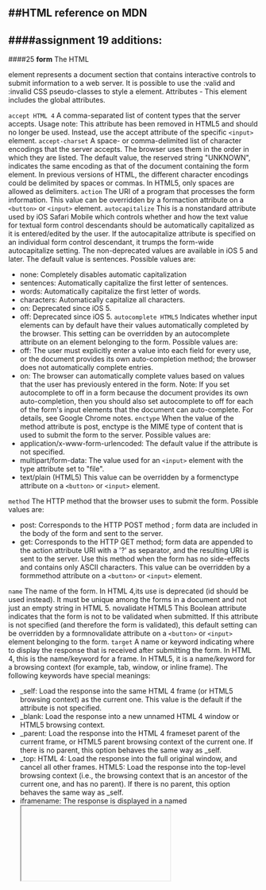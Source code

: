 ##HTML reference on MDN
----
####assignment 19 additions:
----
####25
**form**
The HTML <form> element represents a document section that contains interactive controls to submit information to a web server.
It is possible to use the :valid and :invalid CSS pseudo-classes to style a <form> element.
Attributes -
This element includes the global attributes.

`accept HTML 4`
A comma-separated list of content types that the server accepts.
Usage note: This attribute has been removed in HTML5 and should no longer be used. Instead, use the accept attribute of the specific `<input>` element.
`accept-charset`
A space- or comma-delimited list of character encodings that the server accepts. The browser uses them in the order in which they are listed. The default value, the reserved string "UNKNOWN", indicates the same encoding as that of the document containing the form element.
In previous versions of HTML, the different character encodings could be delimited by spaces or commas. In HTML5, only spaces are allowed as delimiters.
`action`
The URI of a program that processes the form information. This value can be overridden by a formaction attribute on a `<button>` or `<input>` element.
`autocapitalize`
This is a nonstandard attribute used by iOS Safari Mobile which controls whether and how the text value for textual form control descendants should be automatically capitalized as it is entered/edited by the user. If the autocapitalize attribute is specified on an individual form control descendant, it trumps the form-wide autocapitalize setting. The non-deprecated values are available in iOS 5 and later. The default value is sentences. Possible values are:
  * none: Completely disables automatic capitalization
  * sentences: Automatically capitalize the first letter of sentences.
  * words: Automatically capitalize the first letter of words.
  * characters: Automatically capitalize all characters.
  * on:  Deprecated since iOS 5.
  * off:  Deprecated since iOS 5.
`autocomplete HTML5`
Indicates whether input elements can by default have their values automatically completed by the browser. This setting can be overridden by an autocomplete attribute on an element belonging to the form. Possible values are:
  * off: The user must explicitly enter a value into each field for every use, or the document provides its own auto-completion method; the browser does not automatically complete entries.
  * on: The browser can automatically complete values based on values that the user has previously entered in the form.
Note: If you set autocomplete to off in a form because the document provides its own auto-completion, then you should also set autocomplete to off for each of the form's input elements that the document can auto-complete. For details, see Google Chrome notes.
`enctype`
When the value of the method attribute is post, enctype is the MIME type of content that is used to submit the form to the server. Possible values are:
  * application/x-www-form-urlencoded: The default value if the attribute is not specified.
  * multipart/form-data: The value used for an `<input>` element with the type attribute set to "file".
  * text/plain (HTML5)
This value can be overridden by a formenctype attribute on a `<button>` or `<input>` element.

`method`
The HTTP method that the browser uses to submit the form. Possible values are:
  * post: Corresponds to the HTTP POST method ; form data are included in the body of the form and sent to the server.
  * get: Corresponds to the HTTP GET method; form data are appended to the action attribute URI with a '?' as separator, and the resulting URI is sent to the server. Use this method when the form has no side-effects and contains only ASCII characters.
This value can be overridden by a formmethod attribute on a `<button>` or `<input>` element.

`name`
The name of the form. In HTML 4,its use is deprecated (id should be used instead). It must be unique among the forms in a document and not just an empty string in HTML 5.
novalidate HTML5
This Boolean attribute indicates that the form is not to be validated when submitted. If this attribute is not specified (and therefore the form is validated), this default setting can be overridden by a formnovalidate attribute on a `<button>` or `<input>` element belonging to the form.
`target`
A name or keyword indicating where to display the response that is received after submitting the form. In HTML 4, this is the name/keyword for a frame. In HTML5, it is a name/keyword for a browsing context (for example, tab, window, or inline frame). The following keywords have special meanings:
  * _self: Load the response into the same HTML 4 frame (or HTML5 browsing context) as the current one. This value is the default if the attribute is not specified.
  * _blank: Load the response into a new unnamed HTML 4 window or HTML5 browsing context.
  * _parent: Load the response into the HTML 4 frameset parent of the current frame, or HTML5 parent browsing context of the current one. If there is no parent, this option behaves the same way as _self.
  * _top: HTML 4: Load the response into the full original window, and cancel all other frames. HTML5: Load the response into the top-level browsing context (i.e., the browsing context that is an ancestor of the current one, and has no parent). If there is no parent, this option behaves the same way as _self.
  * iframename: The response is displayed in a named <iframe>.
HTML5: This value can be overridden by a formtarget attribute on a <button> or <input> element.

----
####24
**input**
The HTML '<input>' element is used to create interactive controls for web-based forms in order to accept data from the user. The semantics of an '<input>' varies considerably depending on the value of its type attribute.
Attributs (there are a shit tone)-
`type`
The type of control to display. The default type is text, if this attribute is not specified. Possible values are:
  * button: A push button with no default behavior.
  * checkbox: A check box. You must use the value attribute to define the value submitted by this item. Use the checked attribute to indicate whether this item is selected. You can also use the indeterminate attribute to indicate that the checkbox is in an indeterminate state (on most platforms, this draws a horizontal line across the checkbox).
  * color: HTML5 A control for specifying a color. A color picker's UI has no required features other than accepting simple colors as text (more info).
  * date: HTML5 A control for entering a date (year, month, and day, with no time).
  * datetime: HTML5 A control for entering a date and time (hour, minute, second, and fraction of a second) based on UTC time zone.
  * datetime-local: HTML5 A control for entering a date and time, with no time zone.
  * email: HTML5 A field for editing an e-mail address. The input value is validated to contain either the empty string or a single valid e-mail address before submitting. The :valid and :invalid CSS pseudo-classes are applied as appropriate.
  * file: A control that lets the user select a file. Use the accept attribute to define the types of files that the control can select.
  * hidden: A control that is not displayed, but whose value is submitted to the server.
image: A graphical submit button. You must use the src attribute to define the source of the image and the alt attribute to define alternative text. You can use the height and width attributes to define the size of the image in pixels.
  * month: HTML5 A control for entering a month and year, with no time zone.
  * number: HTML5 A control for entering a floating point number.
  * password: A single-line text field whose value is obscured. Use the maxlength attribute to specify the maximum length of the value that can be entered.
  * radio: A radio button. You must use the value attribute to define the value submitted by this item. Use the checked attribute to indicate whether this item is selected by default. Radio buttons that have the same value for the name attribute are in the same "radio button group"; only one radio button in a group can be selected at one time.
  * range: HTML5 A control for entering a number whose exact value is not important. This type control uses the following default values if the corresponding attributes are not specified:
    * min: 0
    * max: 100
    * value: min + (max-min)/2, or min if max is less than min
    * step: 1
  * reset: A button that resets the contents of the form to default values.
  * search: HTML5 A single-line text field for entering search strings; line-breaks are automatically removed from the input value.
  * submit: A button that submits the form.
  * tel: HTML5 A control for entering a telephone number; line-breaks are automatically removed from the input value, but no other syntax is enforced. You can use attributes such as pattern and maxlength to restrict values entered in the control. The :valid and :invalid CSS pseudo-classes are applied as appropriate.
  * text: A single-line text field; line-breaks are automatically removed from the input value.
time: HTML5 A control for entering a time value with no time zone.
  * url: HTML5 A field for editing a URL. The input value is validated to contain either the empty string or a valid absolute URL before submitting. Line-breaks and leading or trailing whitespace are automatically removed from the input value. You can use attributes such as pattern and maxlength to restrict values entered in the control. The :valid and :invalid CSS pseudo-classes are applied as appropriate.
  * week: HTML5 A control for entering a date consisting of a week-year number and a week number with no time zone.
`accept`
If the value of the type attribute is file, this attribute indicates the types of files that the server accepts; otherwise it is ignored. The value must be a comma-separated list of unique content type specifiers:
  * A file extension starting with the STOP character (U+002E). (E.g.: ".jpg,.png,.doc")
  * A valid MIME type with no extensions
  * audio/* representing sound files HTML5
  * video/* representing video files HTML5
  * image/* representing image files HTML5
`accesskey` HTML 4 only, Obsolete since HTML5
A single-character that the user can press to switch input focus to the control. This attribute is global in HTML5.
`mozactionhint`
Specifies an "action hint" used to determine how to label the enter key on mobile devices with virtual keyboards. Supported values are go, done, next, search, and send; these automatically get mapped to the appropriate string (and are case-insensitive).
`autocapitalize`
This is a nonstandard attribute used by iOS Safari Mobile which controls whether and how the text value should be automatically capitalized as it is entered/edited by the user. The non-deprecated values are available in iOS 5 and later. Possible values are:
  * none: Completely disables automatic capitalization
  * sentences: Automatically capitalize the first letter of sentences.
  * words: Automatically capitalize the first letter of words.
  * characters: Automatically capitalize all characters.
  * on:  Deprecated since iOS 5.
  * off:  Deprecated since iOS 5.
`autocomplete` HTML5
This attribute indicates whether the value of the control can be automatically completed by the browser. This attribute is ignored if the value of the type attribute is hidden, password, checkbox, radio, file, or a button type (button, submit, reset, image). Possible values are:
  * off: The user must explicitly enter a value into this field for every use, or the document provides its own auto-completion method; the browser does not automatically complete the entry.
  * on: The browser can automatically complete the value based on values that the user has entered during previous uses.
If the autocomplete attribute is not specified on an input element, then the browser uses the autocomplete attribute value of the <input> element's form owner. The form owner is either the form element that this <input> element is a descendant of or the form element whose id is specified by the form attribute of the input element. For more information, see the autocomplete attribute in <form>.

The autocomplete attribute also controls whether Firefox will, unlike other browsers, persist the dynamic disabled state and (if applicable) dynamic checkedness of an <input> across page loads. The persistence feature is enabled by default. Setting the value of the autocomplete attribute to off disables this feature; this works even when the autocomplete attribute would normally not apply to the <input> by virtue of its type. See bug 654072.

`autocorrect`
This is a nonstandard attribute supported by Safari that is used to control whether autocorrection should be enabled when the user is entering/editing the text value of the <input>. Possible attribute values are:
  * on: Enable autocorrection
  * offf: Disable autocorrection
`autofocus` HTML5
This Boolean attribute lets you specify that a form control should have input focus when the page loads, unless the user overrides it, for example by typing in a different control. Only one form element in a document can have the autofocus attribute, which is a Boolean. It cannot be applied if the type attribute is set to hidden (that is, you cannot automatically set focus to a hidden control).
`autosave` HTML5
This attribute should be defined as a unique value. If the value of the type attribute is search, previous search term values will persist in the dropdown across page load.
`checked`
When the value of the type attribute is radio or checkbox, the presence of this Boolean attribute indicates that the control is selected by default; otherwise it is ignored.

Firefox will, unlike other browsers, by default, persist the dynamic checked state of an <input> across page loads. Use the autocomplete attribute to control this feature.

`disabled`
This Boolean attribute indicates that the form control is not available for interaction. In particular, the click event will not be dispatched on disabled controls. Also, a disabled control's value isn't submitted with the form.

Firefox will, unlike other browsers, by default, persist the dynamic disabled state of an <input> across page loads. Use the autocomplete attribute to control this feature.

`form` HTML5
The form element that the input element is associated with (its form owner). The value of the attribute must be an id of a <form> element in the same document. If this attribute is not specified, this <input> element must be a descendant of a <form> element. This attribute enables you to place <input> elements anywhere within a document, not just as descendants of their form elements. An input can only be associated with one form.
`formaction` HTML5
The URI of a program that processes the information submitted by the input element, if it is a submit button or image. If specified, it overrides the action attribute of the element's form owner.
`formenctype` HTML5
If the input element is a submit button or image, this attribute specifies the type of content that is used to submit the form to the server. Possible values are:
  * application/x-www-form-urlencoded: The default value if the attribute is not specified.
  * multipart/form-data: Use this value if you are using an <input> element with the type attribute set to file.
  * text/plain
If this attribute is specified, it overrides the enctype attribute of the element's form owner.

`formmethod` HTML5
If the input element is a submit button or image, this attribute specifies the HTTP method that the browser uses to submit the form. Possible values are:
  * post: The data from the form is included in the body of the form and is sent to the server.
  * get: The data from the form are appended to the form attribute URI, with a '?' as a separator, and the resulting URI is sent to the server. Use this method when the form has no side-effects and contains only ASCII characters.
If specified, this attribute overrides the method attribute of the element's form owner.

`formnovalidate` HTML5
If the input element is a submit button or image, this Boolean attribute specifies that the form is not to be validated when it is submitted. If this attribute is specified, it overrides the novalidate attribute of the element's form owner.
`formtarget` HTML5
If the input element is a submit button or image, this attribute is a name or keyword indicating where to display the response that is received after submitting the form. This is a name of, or keyword for, a browsing context (for example, tab, window, or inline frame). If this attribute is specified, it overrides the target attribute of the elements's form owner. The following keywords have special meanings:
  * _self: Load the response into the same browsing context as the current one. This value is the default if the attribute is not specified.
  * _blank: Load the response into a new unnamed browsing context.
  * _parent: Load the response into the parent browsing context of the current one. If there is no parent, this option behaves the same way as _self.
  * _top: Load the response into the top-level browsing context (that is, the browsing context that is an ancestor of the current one, and has no parent). If there is no parent, this option behaves the same way as _self.
`height` HTML5
If the value of the type attribute is image, this attribute defines the height of the image displayed for the button.
`incremental`
This is a nonstandard attribute supported by Safari that only applies when the type is search. If the attribute is present, regardless of what its value is, the <input> fires search events as the user edits the text value. The event is only fired after an implementation-defined timeout has elapsed since the most recent keystroke; new keystrokes reset the timeout. In other words, the event firing is debounced. If the attribute is absent, the search event is only fired when the user explicitly initiates a search (e.g. by pressing the Enter key while within field).
`inputmode` HTML5
A hint to the browser for which keyboard to display. This attribute applies when the value of the type attribute is text, password, email, or url. Possible values are:
  * verbatim: Alphanumeric, non-prose content such as usernames and passwords.
  * latin: Latin-script input in the user's preferred language with typing aids such as text prediction enabled. For human-to-computer communication such as search boxes.
  * latin-name: As latin, but for human names.
  * latin-prose: As latin, but with more aggressive typing aids. For human-to-human communication such as instant messaging for email.
  * full-width-latin: As latin-prose, but for the user's secondary languages.
  * kana: Kana or romaji input, typically hiragana input, using full-width characters, with support for converting to kanji. Intended for Japanese text input.
  * katakana: Katakana input, using full-width characters, with support for converting to kanji. Intended for Japanese text input.
  * numeric: Numeric input, including keys for the digits 0 to 9, the user's preferred thousands separator character, and the character for indicating negative numbers. Intended for numeric codes, e.g. credit card numbers. For actual numbers, prefer using <input type="number">
  * tel: Telephone input, including asterisk and pound key. Use <input type="tel"> if possible instead.
email: Email input. Use <input type="email"> if possible instead.
  * url: URL input. Use <input type="url"> if possible instead.
`list` HTML5
Identifies a list of pre-defined options to suggest to the user. The value must be the id of a <datalist> element in the same document. The browser displays only options that are valid values for this input element. This attribute is ignored when the type attribute's value is hidden, checkbox, radio, file, or a button type.
`max` HTML5
The maximum (numeric or date-time) value for this item, which must not be less than its minimum (min attribute) value.
`maxlength`
If the value of the type attribute is text, email, search, password, tel, or url, this attribute specifies the maximum number of characters (in Unicode code points) that the user can enter; for other control types, it is ignored. It can exceed the value of the size attribute. If it is not specified, the user can enter an unlimited number of characters. Specifying a negative number results in the default behavior; that is, the user can enter an unlimited number of characters. The constraint is evaluated only when the value of the attribute has been changed.
`min` HTML5
The minimum (numeric or date-time) value for this item, which must not be greater than its maximum (max attribute) value.
`minlength` HTML5
If the value of the type attribute is text, email, search, password, tel, or url, this attribute specifies the minimum number of characters (in Unicode code points) that the user can enter; for other control types, it is ignored.
`multiple` HTML5
This Boolean attribute indicates whether the user can enter more than one value. This attribute applies when the type attribute is set to email or file; otherwise it is ignored.
`name`
The name of the control, which is submitted with the form data.
`pattern` HTML5
A regular expression that the control's value is checked against. The pattern must match the entire value, not just some subset. Use the title attribute to describe the pattern to help the user. This attribute applies when the value of the type attribute is text, search, tel, url or email; otherwise it is ignored. The regular expression language is the same as JavaScript's. The pattern is not surrounded by forward slashes.
`placeholder` HTML5
A hint to the user of what can be entered in the control . The placeholder text must not contain carriage returns or line-feeds. This attribute applies when the value of the type attribute is text, search, tel, url or email; otherwise it is ignored.
Note: Do not use the placeholder attribute instead of a <label> element. Their purposes are different: the <label> attribute describes the role of the form element; that is, it indicates what kind of information is expected, the placeholder attribute is a hint about the format the content should take. There are cases in which the placeholder attribute is never displayed to the user, so the form must be understandable without it.
`readonly`
This Boolean attribute indicates that the user cannot modify the value of the control.
HTML5 This attribute is ignored if the value of the type attribute is hidden, range, color, checkbox, radio, file, or a button type.

`required` HTML5
This attribute specifies that the user must fill in a value before submitting a form. It cannot be used when the type attribute is hidden, image, or a button type (submit, reset, or button). The :optional and :required CSS pseudo-classes will be applied to the field as appropriate.
`selectionDirection` HTML5
The direction in which selection occurred. This is "forward" if the selection was made from left-to-right in an LTR locale or right-to-left in an RTL locale, or "backward" if the selection was made in the opposite direction. This can be "none" if the selection direction is unknown.
`size`
The initial size of the control. This value is in pixels unless the value of the type attribute is text or password, in which case, it is an integer number of characters. Starting in HTML5, this attribute applies only when the type attribute is set to text, search, tel, url, email, or password; otherwise it is ignored. In addition, the size must be greater than zero. If you don't specify a size, a default value of 20 is used.
`spellcheck` HTML5
Setting the value of this attribute to true indicates that the element needs to have its spelling and grammar checked. The value default indicates that the element is to act according to a default behavior, possibly based on the parent element's own spellcheck value. The value false indicates that the element should not be checked.
`src`
If the value of the type attribute is image, this attribute specifies a URI for the location of an image to display on the graphical submit button; otherwise it is ignored.
`step` HTML5
Works with the min and max attributes to limit the increments at which a numeric or date-time value can be set. It can be the string any or a positive floating point number. If this attribute is not set to any, the control accepts only values at multiples of the step value greater than the minimum.
`tabindex element-specific` in HTML 4, global in HTML5
The position of the element in the tabbing navigation order for the current document.
`usemap` HTML 4 only, Obsolete since HTML5
The name of a <map> element to as an image map.
`value`
The initial value of the control. This attribute is optional except when the value of the type attribute is radio or checkbox.
Note that when reloading the page, Gecko and IE will ignore the value specified in the HTML source, if the value was changed before the reload.
`width` HTML5
If the value of the type attribute is image, this attribute defines the width of the image displayed for the button.
`x-moz-errormessage`
This Mozilla extension allows you to specify the error message to display when a field doesn't successfully validate.

----
####23
**legend**
The HTML `<legend>` Element (or HTML Legend Field Element) represents a caption for the content of its parent `<fieldset>`.
Attributes -
This element only includes the global attributes.

----
####22
**label**
The HTML `<label>` Element represents a caption for an item in a user interface. It can be associated with a control either by placing the control element inside the label element, or by using the for attribute. Such a control is called the labeled control of the label element.
Attributes-
`accesskey` HTML 4 HTML5
A shortcut key to access this element from the keyboard.
`for`
The ID of a labelable form-related element in the same document as the label element. The first such element in the document with an ID matching the value of the for attribute is the labeled control for this label element.
Note: A label element can have both a for attribute and a contained control element, as long as the for attribute points to the contained control element.
`form` HTML5
The form element that the label element is associated with (its form owner). The value of the attribute must be an ID of a <form> element in the same document. If this attribute is not specified, this <label> element must be a descendant of a <form> element. This attribute enables you to place label elements anywhere within a document, not just as descendants of their form elements.

----
####21
**option**
In a Web form, the HTML `<option>` element is used to create a control representing an item within a `<select>`, an `<optgroup>` or a `<datalist>` HTML5 element.
This element includes the global attributes.
Attributes-
`disabled`
If this Boolean attribute is set, this option is not checkable. Often browsers grey out such control and it won't receive any browsing event, like mouse clicks or focus-related ones. If this attribute is not set, the element can still be disabled if one its ancestors is a disabled `<optgroup>` element.
`label`
This attribute is text for the label indicating the meaning of the option. If the label attribute isn't defined, its value is that of the element text content.
Usage note: the label attribute is designed to contain a short label typically used in a hierarchical menu. The value attribute describes a longer label designed to be used near a radio button, for example.
`selected`
If present, this Boolean attribute indicates that the option is initially selected. If the `<option>` element is the descendant of a`<select>` element whose multiple attribute is not set, only one single `<option>` of this `<select>` element may have the selected attribute.
`value`
The textual content of this attribute represents the label explaining the option. If it is not defined, its default value is the text content of the element.
Usage note: the label attribute is designed to contain a short label typically used in a hierarchical menu. The value attribute describes a longer label designed to be used near a radio button, for example.


----
####assignment 18 additions:

----
####20
`<head>`
Represents a collection of metadata about the document, including links to, or definitions of, scripts and style sheets.
* The HTML Head Element (`<head>`) provides general information (metadata) about the document, including its title and links to or definitions of scripts and style sheets
* examples:
  * url:  http://www.w3schools.com/js/js_comparisons.asp
```html
<head>
<title>JavaScript Comparison and Logical Operators</title>
<style>a.menu_js_comparisons{font-weight:bold;}</style>
<style>
</head>
```

* url: http://javascript.info/tutorial/objects
```html
<head>
<meta http-equiv="Content-Type" content="text/html; charset=utf-8" />
```

* url:  http://javascript.info/tutorial/objects
```html
<head>
<meta name="robots" content="index,follow" />
```

----
####19
`<title>`
Defines the title of the document, shown in a browser's title bar or on the page's tab. It can only contain text and any contained tags are not interpreted.
* The HTML `<title>` element (HTML Title Element) defines the title of the document, shown in a browser's title bar or on the page's tab. It can only contain text and any contained tags are not interpreted.
* examples:
  * url: http://www.w3schools.com/js/js_comparisons.asp
```html
<title>JavaScript Comparison and Logical Operators</title>
```
  * url:  http://javascript.info/tutorial/objects
```html
<title>Objects | JavaScript Tutorial</title>
```
  * url:  http://pirateipsum.me/
```html
<title>Arr! It's Pirate Ipsum Generator</title>
```

----
####18
`<base>`
Defines the base URL for relative URLs in the page.
* The HTML Base Element (`<base>`) specifies the base URL to use for all relative URLs contained within a document.There is maximum one `<base>` element in a document.
* examples:
  * url: http://www.w3schools.com/tags/tag_base.asp
```html
<base href="http://www.w3schools.com/images/" target="_blank">
```
  * url:  https://developer.mozilla.org/en-US/docs/Web/HTML/Element/base
```html
<base href="http://www.example.com/">
<base target="_blank" href="http://www.example.com/">
```

----
####17
`<link>`
Used to link JavaScript and external CSS with the current HTML document.
* The HTML Link Element (`<link>`) specifies relationships between the current document and an external resource. Possible uses for this element include defining a relational framework for navigation. This Element is most used to link to style sheets.
* examples:
  * url:  http://www.w3schools.com/js/js_comparisons.asp
```html
<link rel="icon" href="/favicon.ico" type="image/x-icon">
<link rel="stylesheet" type="text/css" href="/stdtheme.css" />
```
  * url:  http://javascript.info/tutorial/objects
```html
<link rel="next" href="/tutorial/array" />
```

----
####16
`<style>`
Used to write inline CSS.
* The HTML `<style>` element contains style information for a document, or a part of document. The specific style information is contained inside of this element, usually in the CSS.
* examples:
  * url: http://www.w3schools.com/js/js_comparisons.asp
```html
<style>a.menu_js_comparisons{font-weight:bold;}</style>
<style>
#smallnavContainer {display:none;}
</style>
```
  * url:  http://javascript.info/tutorial/objects
```html
<div style="clear:both"></div>
```
* url:  http://pirateipsum.me/
```html
<style type="text/css">
```

----
####15
`<script>`
Defines either an internal script or a link to an external script. The script language is JavaScript.
* The HTML `<script>` element is used to embed or reference an executable script within an HTML or XHTML document.

Scripts without async or defer attributes, as well as inline scripts, are fetched and executed immediately, before the browser continues to parse the page.
* examples:
  * url: http://www.w3schools.com/js/js_comparisons.asp
```html
<script type='text/javascript'>
<script>
			if (Math.random()<0.5)
				{
				x=document.getElementById("altovatext");
				x.innerHTML="XML Editor - Free Trial!";
				x.href="http://www.altova.com/ref/?s=w3s_text2&q=xmlspy";
				}
			</script>
<script src="/w3schools.js"></script>
```
  * url:  http://javascript.info/tutorial/objects
```html
<script type="text/javascript" src="/misc/jquery.js?l"></script>
```

----
####14
`<noscript>`
Defines alternative content to display when the browser doesn't support scripting.
*The HTML `<noscript>` Element defines a section of html to be inserted if a script type on the page is unsupported or if scripting is currently turned off in the browser.
* examples:
  * url: http://www.usatoday.com/
```html
<noscript class="MOAT-gannettdigital989586921?
```
  * url: http://www.w3schools.com/tags/tag_noscript.asp
```html
<noscript>Your browser does not support JavaScript!</noscript>
```
  *url: http://reference.sitepoint.com/html/noscript
```html
<noscript>
  <h1>Houston, we have a problem</h1>
  <p>It appears that your web browser does not support JavaScript,
      or you have temporarily disabled scripting. Either way, this site
      won't work without it. Please take a look at our
      <a href="/support/browsers/">browser support page</a> for more help.
</noscript>
```

----
####13
`<template>`
Container for client-side content instantiated during runtime using JavaScript.
*The HTML template element `<template>` is a mechanism for holding client-side content that is not to be rendered when a page is loaded but may subsequently be instantiated during runtime using JavaScript. Think of a template as a content fragment that is being stored for subsequent use in the document. The parser does process the content of the `<template>` element during the page load to ensure that it is valid, however.
* examples:
  * url: http://www.html5rocks.com/en/tutorials/webcomponents/template/
```html
<template id="mytemplate">
  <img src="" alt="great image">
  <div class="comment"></div>
</template>
<template>
  <div>Template used: <span>0</span></div>
  <script>alert('Thanks!')</script>
</template>
```
  * url: http://www.sitepoint.com/html5-template-tag/
```html
<template id="mytablerow">
<tr>
<td class="record"></td>
<td></td>
<td></td>
</tr>
</template>
```  

----
####12
`<body>`
Represents the content of an HTML document. There is only one `<body>` element in a document.
* The HTML `<body>` element represents the content of an HTML document. There is only one `<body>` element in a document.
* examples:
  * url: http://www.w3schools.com/js/js_comparisons.asp
```html
<body>
<div id='smallnavContainer'>
```
  * url:  http://javascript.info/tutorial/objects
```html
<body class="body-main arial">
```
  * url:  http://pirateipsum.me/
```html
<body onload="init();">
```

----
####11
`<nav>`
Defines a section that contains only navigation links.
* The HTML Navigation Element (<nav>) represents a section of a page that links to other pages or to parts within the page: a section with navigation links.
* examples:
  * url: http://www.usatoday.com/
```html
<nav class="site-nav">
<nav><div class="fronts">
```

----

####Block-level elements

----
####10
`<div>`
Document division
* The HTML `<div>` element (or HTML Document Division Element) is the generic container for flow content, which does not inherently represent anything. It can be used to group elements for styling purposes (using the class or id attributes), or because they share attribute values, such as lang. It should be used only when no other semantic element (such as `<article>` or `<nav>`) is appropriate.
* examples:
  * url: http://orlando.theironyard.com/
```html
    <div class="has-avatar content" id="posts">
    <div class="posts-wrap">
    <article class="post type-text" id="100189034319"><div class="clearfix rte">
```

----
####9
`<footer>`
* Section of page footer
The HTML `<footer>` Element represents a footer for its nearest sectioning content or sectioning root element (i.e, its nearest parent `<article>, <aside>, <nav>, <section>, <blockquote>, <body>, <details>, <fieldset>, <figure>, <td>`). A footer typically contains information about the author of the section, copyright data or links to related documents.
  * examples:
    * url: http://orlando.theironyard.com/
```html
      <footer>
    <div class="footer-wrap content-wrap clearfix">
      <aside class="sidebar">
        <div class="avatar-wrap">
          <a href="/"><img alt="The Iron Yard | Orlando" src="http://33.media.tumblr.com/avatar_31b8d8bf579d_64.png" /></a>
        </div>
      </aside>
      <div class="content">
        <h2 class="secondary-title">The Iron Yard | Orlando</h2>
        <div class="blog-description">Happenings and updates from The Iron Yard in Orlando, FL.</div><div class="social-icons module clearfix">
          <h2>Elsewhere</h2>
          <div class="wrap"></div>
        </div><div class="attribution">
          <a href="http://www.pixelunion.net/themes/longform">Longform Theme</a>&nbsp;by&nbsp;<a href="http://www.pixelunion.net">Pixel Union</a>. Powered by&nbsp;<a href="http://www.tumblr.com">Tumblr</a>.</div>
      </div>
    </div>
  </footer><script src="http://static.tumblr.com/ymcvd4r/Raan0lekb/script.js" type="text/javascript"></script>
```

    * url:  http://blog.theironyard.com/
```html
    <footer>
    <div class="footer-wrap content-wrap clearfix">
```

    * url:  http://www.usatoday.com/
```html
    <footer class="site-footer clearfix">
```

----
####8
`<form>`
* Input form
The HTML `<form>` element represents a document section that contains interactive controls to submit information to a web server.
  * examples:
    * url: http://orlando.theironyard.com/
```html
      </div><form action="/search" class="module search-form" method="get">
        <h2>Search</h2>
        <div class="input-wrap">
      <form>
              <input type="text" id="st-search-input" class="search-field" />
            </form>
```

    * url: http://blog.theironyard.com/
```html
      <form>
              <input type="text" id="st-search-input" class="search-field" />
            </form>
```

----
####7
`<h1>` through `<h6>`
* Heading levels 1-6
Heading elements implement six levels of document headings, `<h1>` is the most important and `<h6>` is the least. A heading element briefly describes the topic of the section it introduces. Heading information may be used by user agents, for example, to construct a table of contents for a document automatically.
* examples:
  * url: http://orlando.theironyard.com/
```html
    * h1 a,
      h2 a,
      h3 a,
      h4 a,
      h5 a,
      h6 a {
        color: #39474e;
      }
    * h1 a:hover,
      h2 a:hover,
      h3 a:hover,
      h4 a:hover,
      h5 a:hover,
      h6 a:hover,
    * </div><h1>
        <a href="/">The Iron Yard | Orlando</a>
      </h1>
```

----
####6
`<header>`
* Section or page header
The HTML `<header>` Element represents a group of introductory or navigational aids. It may contain some heading elements but also other elements like a logo, wrapped section's header, a search form, and so on.
* examples:
  * url: http://orlando.theironyard.com/
```html
    <header style="background-image:url(http://static.tumblr.com/3c7cd96cde56779343d2e9a22afec085/w5gxxfv/oCrn8vkw8/tumblr_static_9cxjqqnfamsccsg4ow84sg8kg.jpg);"></header>
```

  * url: http://blog.theironyard.com/
```html
    <header style="background-image:url(http://static.tumblr.com/6ead77da4bf66eddf3998acad57b975e/w5gxxfv/w3Sn9hotu/tumblr_static_1nxex1e3d5y8cc40o4cccoc0w.jpg);"></header>
```

  * url:  http://www.usatoday.com/
```html
    <header data-default-fixed="false" data-default-open="true" class=" site-header ">
```

----
####5
`<p>`
* Paragraph
The HTML `<p>` element (or HTML Paragraph Element) represents a paragraph of text. Paragraphs are block-level elements.
* examples:
  * url: http://orlando.theironyard.com/
```html
  <p>You can find more information on our Meetup page: </p>
  <p><a href="http://www.meetup.com/The-Iron-Yard-Orlando/">http://www.meetup.com/The-Iron-Yard-Orlando/</a></p>
  <p>See you then!</p>
```

----
####4
`<section>`
* Section of a web page
The HTML Section Element (`<section>`) represents a generic section of a document, i.e., a thematic grouping of content, typically with a heading. Each `<section>` should be identified, typically by including a heading (h1-h6 element) as a child of the `<section>` element.
* examples:
  * url:  http://www.usatoday.com/
```html
    <section id="module-position-7" class="section-highlights-module primary-module-last section-highlights-card-module section-highlights-primary section-highlights-primary-module primary-module primary-module-primary-flex-sidebar-page primary-module-primary-flex-sidebar-page-last card-primary"
    data-layout-type="primary"
    >
    <section class="shpm-section shpm-section-odd">
    <section id="section_home" class="home card card-primary-flex-sidebar-page  " data-section-id="home" data-subsection-id="" >
```

----
####3
`<ul>`
* Unordered list
The HTML unordered list element (`<ul>`) represents an unordered list of items, namely a collection of items that do not have a numerical ordering, and their order in the list is meaningless. Typically, unordered-list items are displayed with a bullet, which can be of several forms, like a dot, a circle or a squared. The bullet style is not defined in the HTML description of the page, but in its associated CSS, using the list-style-type property.

There is no limitation to the depth and imbrication of lists defined with the `<ol>` and `<ul>` elements.
* examples:
  * url: http://orlando.theironyard.com/
```html
  <ul class="meta-tools clearfix">
  <ul class="share-items">
  <ul class="links module"></ul>
```

----
####2
`<table>`
* Table
The HTML Table Element (`<table>`) represents data in two dimensions or more.
In this order:
* an optional `<caption>` element,
* zero or more `<colgroup>` elements,
* an optional `<thead>` element,
* one of the two alternatives:
  * one `<tfoot>` element, followed by:
    * zero or more `<tbody>` elements,
    * or one or more `<tr>` elements,
  * a second alternative followed by an optional `<tfoot>` element:
    * either zero or more `<tbody>` elements,
    * or one or more `<tr>` elements
* examples:
  * url: http://www.intellicast.com/Local/Weather.aspx?location=USFL0372
```html
    <table style="width:100%;">
    <table id="pwsTable">
    <table cellspacing="0" border="0" id="ctl00_ctl00_master_body_ctl00_SingleStorm" style="width:100%;border-collapse:collapse;">
```

----
####1
`<article>`
* Article content
The HTML `<article>` Element represents a self-contained composition in a document, page, application, or site, which is intended to be independently distributable or reusable, e.g., in syndication. This could be a forum post, a magazine or newspaper article, a blog entry, a user-submitted comment, an interactive widget or gadget, or any other independent item of content. Each `<article>` should be identified, typically by including a heading (h1-h6 element) as a child of the `<article>` element.
* examples:
  * url: http://orlando.theironyard.com/
```html
    <article class="post type-text" id="100189034319">
    <article class="post type-text" id="100079465824">
    <article class="post type-text" id="97086023659">
```
